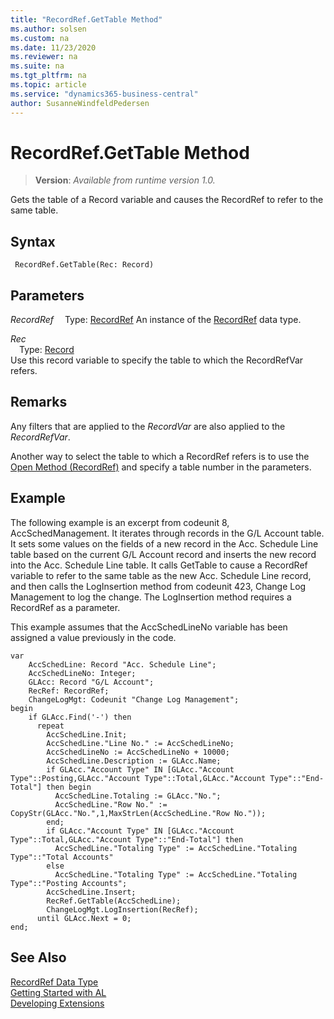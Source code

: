 ```yaml
---
title: "RecordRef.GetTable Method"
ms.author: solsen
ms.custom: na
ms.date: 11/23/2020
ms.reviewer: na
ms.suite: na
ms.tgt_pltfrm: na
ms.topic: article
ms.service: "dynamics365-business-central"
author: SusanneWindfeldPedersen
---
```

[//]: # (START>DO_NOT_EDIT)
[//]: # (IMPORTANT:Do not edit any of the content between here and the END>DO_NOT_EDIT.)
[//]: # (Any modifications should be made in the .xml files in the ModernDev repo.)
# RecordRef.GetTable Method
> **Version**: _Available from runtime version 1.0._

Gets the table of a Record variable and causes the RecordRef to refer to the same table.


## Syntax
```
 RecordRef.GetTable(Rec: Record)
```
## Parameters
*RecordRef*
&emsp;Type: [RecordRef](recordref-data-type.md)
An instance of the [RecordRef](recordref-data-type.md) data type.

*Rec*  
&emsp;Type: [Record](../record/record-data-type.md)  
Use this record variable to specify the table to which the RecordRefVar refers.  



[//]: # (IMPORTANT: END>DO_NOT_EDIT)

## Remarks  
 Any filters that are applied to the *RecordVar* are also applied to the *RecordRefVar*.  
  
 Another way to select the table to which a RecordRef refers is to use the [Open Method \(RecordRef\)](recordref-open-method.md) and specify a table number in the parameters.  
  
## Example  
 The following example is an excerpt from codeunit 8, AccSchedManagement. It iterates through records in the G/L Account table. It sets some values on the fields of a new record in the Acc. Schedule Line table based on the current G/L Account record and inserts the new record into the Acc. Schedule Line table. It calls GetTable to cause a RecordRef variable to refer to the same table as the new Acc. Schedule Line record, and then calls the LogInsertion method from codeunit 423, Change Log Management to log the change. The LogInsertion method requires a RecordRef as a parameter.  
  
 This example assumes that the AccSchedLineNo variable has been assigned a value previously in the code.  

```al
var
    AccSchedLine: Record "Acc. Schedule Line";
    AccSchedLineNo: Integer;
    GLAcc: Record "G/L Account";
    RecRef: RecordRef;
    ChangeLogMgt: Codeunit "Change Log Management";
begin 
    if GLAcc.Find('-') then  
      repeat  
        AccSchedLine.Init;  
        AccSchedLine."Line No." := AccSchedLineNo;  
        AccSchedLineNo := AccSchedLineNo + 10000;  
        AccSchedLine.Description := GLAcc.Name;  
        if GLAcc."Account Type" IN [GLAcc."Account Type"::Posting,GLAcc."Account Type"::Total,GLAcc."Account Type"::"End-Total"] then begin  
          AccSchedLine.Totaling := GLAcc."No.";  
          AccSchedLine."Row No." := CopyStr(GLAcc."No.",1,MaxStrLen(AccSchedLine."Row No."));  
        end;  
        if GLAcc."Account Type" IN [GLAcc."Account Type"::Total,GLAcc."Account Type"::"End-Total"] then  
          AccSchedLine."Totaling Type" := AccSchedLine."Totaling Type"::"Total Accounts"  
        else  
          AccSchedLine."Totaling Type" := AccSchedLine."Totaling Type"::"Posting Accounts";  
        AccSchedLine.Insert;  
        RecRef.GetTable(AccSchedLine);  
        ChangeLogMgt.LogInsertion(RecRef);  
      until GLAcc.Next = 0;  
end;
```  

## See Also
[RecordRef Data Type](recordref-data-type.md)  
[Getting Started with AL](../../devenv-get-started.md)  
[Developing Extensions](../../devenv-dev-overview.md)